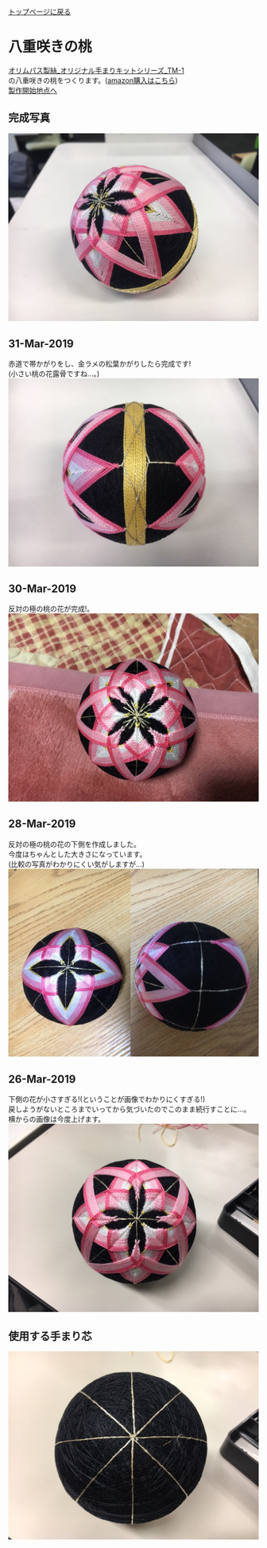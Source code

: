 [トップページに戻る](https://github.com/Masaki-Okuyama/Temari-craft/blob/master/README.md#temari-craft)

# 八重咲きの桃  
[オリムパス製絲_オリジナル手まりキットシリーズ_TM-1](https://www.olympus-thread.com/lineup/handicraftkit/threadball/threadballkit/4971451625011.html/)  
の八重咲きの桃をつくります。([amazon購入はこちら](https://www.amazon.co.jp/%E3%82%AA%E3%83%AA%E3%83%A0%E3%83%91%E3%82%B9%E8%A3%BD%E7%B5%B2-Olympus-Thred-TM-1-%E3%81%BE%E3%81%99%E3%81%8B%E3%81%8C%E3%82%8A%E3%83%BB%E5%85%AB%E9%87%8D%E5%92%B2%E3%81%8D%E3%81%AE%E6%A1%83/dp/B002KLRX52))  
[製作開始地点へ](https://github.com/Masaki-Okuyama/Temari-craft/blob/master/Temari-diary/4th-temari-craft.md#%E4%BD%BF%E7%94%A8%E3%81%99%E3%82%8B%E6%89%8B%E3%81%BE%E3%82%8A%E8%8A%AF)  

## 完成写真  
![4th_after](https://github.com/Masaki-Okuyama/Temari-craft/blob/images/4th_after.jpg)

## 31-Mar-2019
赤道で帯かがりをし、金ラメの松葉かがりしたら完成です!  
(小さい桃の花露骨ですね...。)
![20190331](https://github.com/Masaki-Okuyama/Temari-craft/blob/images/20190331.jpg)

## 30-Mar-2019
反対の極の桃の花が完成!。  
![20190330](https://github.com/Masaki-Okuyama/Temari-craft/blob/images/20190330.jpg)

## 28-Mar-2019
反対の極の桃の花の下側を作成しました。  
今度はちゃんとした大きさになっています。  
(比較の写真がわかりにくい気がしますが...)  
![20190328](https://github.com/Masaki-Okuyama/Temari-craft/blob/images/20190328.jpg)

## 26-Mar-2019
下側の花が小さすぎる!(ということが画像でわかりにくすぎる!)  
戻しようがないところまでいってから気づいたのでこのまま続行すことに...。  
横からの画像は今度上げます。  
![20190326](https://github.com/Masaki-Okuyama/Temari-craft/blob/images/20190326.jpg)

## 使用する手まり芯
![4th_before](https://github.com/Masaki-Okuyama/Temari-craft/blob/images/4th_before.jpg)
